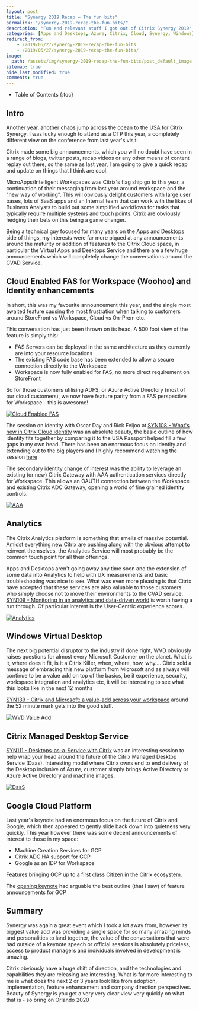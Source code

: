 ```yaml
---
layout: post
title: "Synergy 2019 Recap – The fun bits"
permalink: "/synergy-2019-recap-the-fun-bits/"
description: "Fun and relevant stuff I got out of Citrix Synergy 2019"
categories: [Apps and Desktops, Azure, Citrix, Cloud, Synergy, Windows]
redirect_from: 
    - /2019/05/27/synergy-2019-recap-the-fun-bits
    - /2019/05/27/synergy-2019-recap-the-fun-bits/
image:
  path: /assets/img/synergy-2019-recap-the-fun-bits/post_default_image.jpg
sitemap: true
hide_last_modified: true
comments: true
---
```


<!--excerpt-->

-  Table of Contents
{:toc}

## Intro

Another year, another chaos jump across the ocean to the USA for Citrix Synergy. I was lucky enough to attend as a CTP this year, a completely different view on the conference from last year's visit.

Citrix made some big announcements, which you will no doubt have seen in a range of blogs, twitter posts, recap videos or any other means of content replay out there, so the same as last year, I am going to give a quick recap and update on things that I think are cool.

MicroApps/Intelligent Workspaces was Citrix's flag ship go to this year, a continuation of their messaging from last year around workspace and the "new way of working". This will obviously delight customers with large user bases, lots of SaaS apps and an Internal team that can work with the likes of Business Analysts to build out some simplified workflows for tasks that typically require multiple systems and touch points. Citrix are obviously hedging their bets on this being a game changer.

 Being a technical guy focused for many years on the Apps and Desktops side of things, my interests were far more piqued at any announcements around the maturity or addition of features to the Citrix Cloud space, in particular the Virtual Apps and Desktops Service and there are a few huge announcements which will completely change the conversations around the CVAD Service.

## **Cloud Enabled FAS for Workspace** **(Woohoo) and Identity enhancements**

In short, this was my favourite announcement this year, and the single most awaited feature causing the most frustration when talking to customers around StoreFront vs Workspace, Cloud vs On-Prem etc.

This conversation has just been thrown on its head. A 500 foot view of the feature is simply this:

-  FAS Servers can be deployed in the same architecture as they currently are into your resource locations
-  The existing FAS code base has been extended to allow a secure connection directly to the Workspace
-  Workspace is now fully enabled for FAS, no more direct requirement on StoreFront

So for those customers utilising ADFS, or Azure Active Directory (most of our cloud customers), we now have feature parity from a FAS perspective for Workspace - this is awesome!

[![Cloud Enabled FAS]({{site.baseurl}}/assets/img/synergy-2019-recap-the-fun-bits/CloudFAS.png)]({{site.baseurl}}/assets/img/synergy-2019-recap-the-fun-bits/CloudFAS.png)

The session on identity with Oscar Day and Rick Feijoo at [SYN108 - What's new in Citrix Cloud identity](https://www.youtube.com/watch?v=rFanC0_yp5c) was an absolute beauty, the basic outline of how identity fits together by comparing it to the USA Passport helped fill a few gaps in my own head. There has been an enormous focus on identity and extending out to the big players and I highly recommend watching the session [here](https://www.youtube.com/watch?v=rFanC0_yp5c)

The secondary identity change of interest was the ability to leverage an existing (or new) Citrix Gateway with AAA authentication services directly for Workspace. This allows an OAUTH connection between the Workspace and existing Citrix ADC Gateway, opening a world of fine grained identity controls.

[![AAA]({{site.baseurl}}/assets/img/synergy-2019-recap-the-fun-bits/AAA.png)]({{site.baseurl}}/assets/img/synergy-2019-recap-the-fun-bits/AAA.png)

## **Analytics**

The Citrix Analytics platform is something that smells of massive potential. Amidst everything new Citrix are pushing along with the obvious attempt to reinvent themselves, the Analytics Service will most probably be the common touch point for all their offerings.

Apps and Desktops aren't going away any time soon and the extension of some data into Analytics to help with UX measurements and basic troubleshooting was nice to see. What was even more pleasing is that Citrix have accepted that these services are also valuable to those customers who simply choose not to move their environments to the CVAD service. [SYN109 - Monitoring in an analytics and data-driven world](https://www.youtube.com/watch?v=o_5Yi4N8Po4) is worth having a run through. Of particular interest is the User-Centric experience scores.

[![Analytics]({{site.baseurl}}/assets/img/synergy-2019-recap-the-fun-bits/Analytics.png)]({{site.baseurl}}/assets/img/synergy-2019-recap-the-fun-bits/Analytics.png)

## **Windows Virtual Desktop**

The next big potential disruptor to the industry if done right, WVD obviously raises questions for almost every Microsoft Customer on the planet. What is it, where does it fit, is it a Citrix Killer, when, where, how, why…. Citrix sold a message of embracing this new platform from Microsoft and as always will continue to be a value add on top of the basics, be it experience, security, workspace integration and analytics etc, it will be interesting to see what this looks like in the next 12 months

[SYN139 - Citrix and Microsoft: a value-add across your workspace](//d.docs.live.net/9e8aec8a3ee0ac26/Documents/Personal%20-%20Kindon/Blog.one) around the 52 minute mark gets into the good stuff.

[![WVD Value Add]({{site.baseurl}}/assets/img/synergy-2019-recap-the-fun-bits/WVD.png)]({{site.baseurl}}/assets/img/synergy-2019-recap-the-fun-bits/WVD.png)

## **Citrix Managed Desktop Service**

[SYN111 - Desktops-as-a-Service with Citrix](https://www.youtube.com/watch?v=GE7aS5ltwdg) was an interesting session to help wrap your head around the future of the Citrix Managed Desktop Service (Daas). Interesting model where Citrix owns end to end delivery of the Desktop inclusive of Azure, customer simply brings Active Directory or Azure Active Directory and machine images.

[![DaaS]({{site.baseurl}}/assets/img/synergy-2019-recap-the-fun-bits/DaaS.png)]({{site.baseurl}}/assets/img/synergy-2019-recap-the-fun-bits/DaaS.png)

## **Google Cloud Platform**

Last year's keynote had an enormous focus on the future of Citrix and Google, which then appeared to gently slide back down into quietness very quickly. This year however there was some decent announcements of interest to those in my space:

-  Machine Creation Services for GCP
-  Citrix ADC HA support for GCP
-  Google as an IDP for Workspace

Features bringing GCP up to a first class Citizen in the Citrix ecosystem.

The [opening keynote](https://www.youtube.com/watch?v=an53Vd_lMTI) had arguable the best outline (that I saw) of feature announcements for GCP

## **Summary**

Synergy was again a great event which I took a lot away from, however its biggest value add was providing a single space for so many amazing minds and personalities to land together, the value of the conversations that were had outside of a keynote speech or official sessions is absolutely priceless, access to product managers and individuals involved in development is amazing.

Citrix obviously have a huge shift of direction, and the technologies and capabilities they are releasing are interesting. What is far more interesting to me is what does the next 2 or 3 years look like from adoption, implementation, feature enhancement and company direction perspectives. Beauty of Synergy is you get a very very clear view very quickly on what that is - so bring on Orlando 2020
